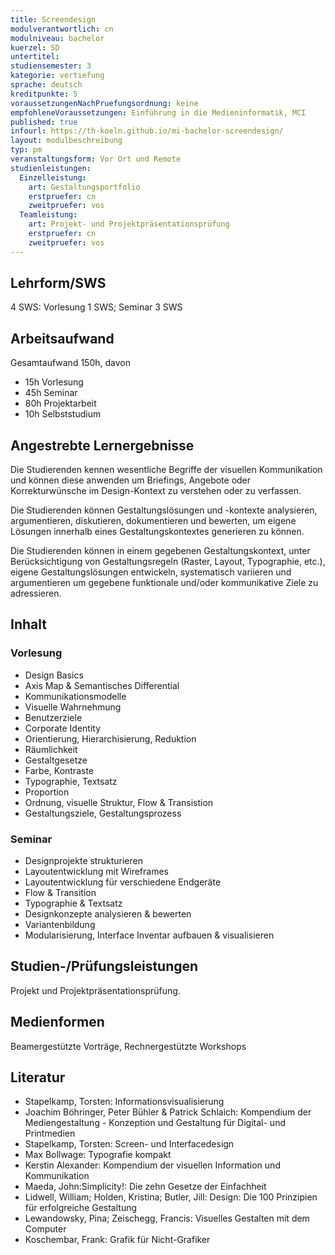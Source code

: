 ```yaml
---
title: Screendesign
modulverantwortlich: cn
modulniveau: bachelor
kuerzel: SD
untertitel:
studiensemester: 3
kategorie: vertiefung
sprache: deutsch
kreditpunkte: 5
voraussetzungenNachPruefungsordnung: keine
empfohleneVoraussetzungen: Einführung in die Medieninformatik, MCI
published: true
infourl: https://th-koeln.github.io/mi-bachelor-screendesign/
layout: modulbeschreibung
typ: pm
veranstaltungsform: Vor Ort und Remote
studienleistungen:
  Einzelleistung:
    art: Gestaltungsportfolio
    erstpruefer: cn
    zweitpruefer: vos
  Teamleistung:
    art: Projekt- und Projektpräsentationsprüfung
    erstpruefer: cn
    zweitpruefer: vos
---
```


## Lehrform/SWS
4 SWS: Vorlesung 1 SWS; Seminar 3 SWS

## Arbeitsaufwand
Gesamtaufwand 150h, davon 

- 15h Vorlesung
- 45h Seminar 
- 80h Projektarbeit  
- 10h Selbststudium 

## Angestrebte Lernergebnisse
Die Studierenden kennen wesentliche Begriffe der visuellen Kommunikation und können diese anwenden um Briefings, Angebote oder Korrekturwünsche im Design-Kontext zu verstehen oder zu verfassen.

Die Studierenden können Gestaltungslösungen und -kontexte analysieren, argumentieren, diskutieren, dokumentieren und bewerten, um eigene Lösungen innerhalb eines Gestaltungskontextes generieren zu können.

Die Studierenden können in einem gegebenen Gestaltungskontext, unter Berücksichtigung von Gestaltungsregeln (Raster, Layout, Typographie, etc.), eigene Gestaltungslösungen entwickeln, systematisch variieren und argumentieren um gegebene funktionale und/oder kommunikative Ziele zu adressieren.

## Inhalt

### Vorlesung
- Design Basics
- Axis Map & Semantisches Differential
- Kommunikationsmodelle 
- Visuelle Wahrnehmung
- Benutzerziele
- Corporate Identity
- Orientierung, Hierarchisierung, Reduktion
- Räumlichkeit
- Gestaltgesetze
- Farbe, Kontraste
- Typographie, Textsatz
- Proportion
- Ordnung, visuelle Struktur, Flow & Transistion
- Gestaltungsziele, Gestaltungsprozess

### Seminar
- Designprojekte strukturieren
- Layoutentwicklung mit Wireframes
- Layoutentwicklung für verschiedene Endgeräte
- Flow & Transition 
- Typographie & Textsatz
- Designkonzepte analysieren & bewerten
- Variantenbildung
- Modularisierung, Interface Inventar aufbauen & visualisieren

## Studien-/Prüfungsleistungen
Projekt und Projektpräsentationsprüfung.

## Medienformen
Beamergestützte Vorträge, Rechnergestützte  Workshops

## Literatur
- Stapelkamp, Torsten: Informationsvisualisierung
- Joachim Böhringer, Peter Bühler & Patrick Schlaich: Kompendium der Mediengestaltung - Konzeption und Gestaltung für Digital- und Printmedien
- Stapelkamp, Torsten: Screen- und Interfacedesign
- Max Bollwage: Typografie kompakt
- Kerstin Alexander: Kompendium der visuellen Information und Kommunikation
- Maeda, John:Simplicity!: Die zehn Gesetze der Einfachheit
- Lidwell, William; Holden, Kristina; Butler, Jill: Design: Die 100 Prinzipien für erfolgreiche Gestaltung
- Lewandowsky, Pina; Zeischegg, Francis: Visuelles Gestalten mit dem Computer
- Koschembar, Frank: Grafik für Nicht-Grafiker
